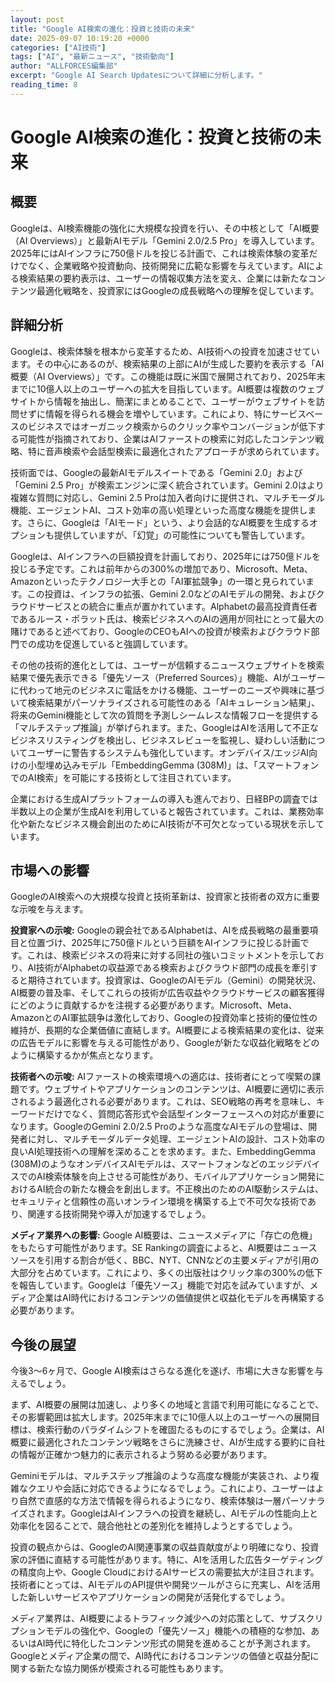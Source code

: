 ```yaml
---
layout: post
title: "Google AI検索の進化：投資と技術の未来"
date: 2025-09-07 10:19:20 +0000
categories: ["AI技術"]
tags: ["AI", "最新ニュース", "技術動向"]
author: "ALLFORCES編集部"
excerpt: "Google AI Search Updatesについて詳細に分析します。"
reading_time: 8
---
```


# Google AI検索の進化：投資と技術の未来

## 概要
Googleは、AI検索機能の強化に大規模な投資を行い、その中核として「AI概要（AI Overviews）」と最新AIモデル「Gemini 2.0/2.5 Pro」を導入しています。2025年にはAIインフラに750億ドルを投じる計画で、これは検索体験の変革だけでなく、企業戦略や投資動向、技術開発に広範な影響を与えています。AIによる検索結果の要約表示は、ユーザーの情報収集方法を変え、企業には新たなコンテンツ最適化戦略を、投資家にはGoogleの成長戦略への理解を促しています。

## 詳細分析
Googleは、検索体験を根本から変革するため、AI技術への投資を加速させています。その中心にあるのが、検索結果の上部にAIが生成した要約を表示する「AI概要（AI Overviews）」です。この機能は既に米国で展開されており、2025年末までに10億人以上のユーザーへの拡大を目指しています。AI概要は複数のウェブサイトから情報を抽出し、簡潔にまとめることで、ユーザーがウェブサイトを訪問せずに情報を得られる機会を増やしています。これにより、特にサービスベースのビジネスではオーガニック検索からのクリック率やコンバージョンが低下する可能性が指摘されており、企業はAIファーストの検索に対応したコンテンツ戦略、特に音声検索や会話型検索に最適化されたアプローチが求められています。

技術面では、Googleの最新AIモデルスイートである「Gemini 2.0」および「Gemini 2.5 Pro」が検索エンジンに深く統合されています。Gemini 2.0はより複雑な質問に対応し、Gemini 2.5 Proは加入者向けに提供され、マルチモーダル機能、エージェントAI、コスト効率の高い処理といった高度な機能を提供します。さらに、Googleは「AIモード」という、より会話的なAI概要を生成するオプションも提供していますが、「幻覚」の可能性についても警告しています。

Googleは、AIインフラへの巨額投資を計画しており、2025年には750億ドルを投じる予定です。これは前年からの300%の増加であり、Microsoft、Meta、Amazonといったテクノロジー大手との「AI軍拡競争」の一環と見られています。この投資は、インフラの拡張、Gemini 2.0などのAIモデルの開発、およびクラウドサービスとの統合に重点が置かれています。Alphabetの最高投資責任者であるルース・ポラット氏は、検索ビジネスへのAIの適用が同社にとって最大の賭けであると述べており、GoogleのCEOもAIへの投資が検索およびクラウド部門での成功を促進していると強調しています。

その他の技術的進化としては、ユーザーが信頼するニュースウェブサイトを検索結果で優先表示できる「優先ソース（Preferred Sources）」機能、AIがユーザーに代わって地元のビジネスに電話をかける機能、ユーザーのニーズや興味に基づいて検索結果がパーソナライズされる可能性のある「AIキュレーション結果」、将来のGemini機能として次の質問を予測しシームレスな情報フローを提供する「マルチステップ推論」が挙げられます。また、GoogleはAIを活用して不正なビジネスリスティングを検出し、ビジネスレビューを監視し、疑わしい活動についてユーザーに警告するシステムも強化しています。オンデバイス/エッジAI向けの小型埋め込みモデル「EmbeddingGemma (308M)」は、「スマートフォンでのAI検索」を可能にする技術として注目されています。

企業における生成AIプラットフォームの導入も進んでおり、日経BPの調査では半数以上の企業が生成AIを利用していると報告されています。これは、業務効率化や新たなビジネス機会創出のためにAI技術が不可欠となっている現状を示しています。

## 市場への影響
GoogleのAI検索への大規模な投資と技術革新は、投資家と技術者の双方に重要な示唆を与えます。

**投資家への示唆:**
Googleの親会社であるAlphabetは、AIを成長戦略の最重要項目と位置づけ、2025年に750億ドルという巨額をAIインフラに投じる計画です。これは、検索ビジネスの将来に対する同社の強いコミットメントを示しており、AI技術がAlphabetの収益源である検索およびクラウド部門の成長を牽引すると期待されています。投資家は、GoogleのAIモデル（Gemini）の開発状況、AI概要の普及率、そしてこれらの技術が広告収益やクラウドサービスの顧客獲得にどのように貢献するかを注視する必要があります。Microsoft、Meta、AmazonとのAI軍拡競争は激化しており、Googleの投資効率と技術的優位性の維持が、長期的な企業価値に直結します。AI概要による検索結果の変化は、従来の広告モデルに影響を与える可能性があり、Googleが新たな収益化戦略をどのように構築するかが焦点となります。

**技術者への示唆:**
AIファーストの検索環境への適応は、技術者にとって喫緊の課題です。ウェブサイトやアプリケーションのコンテンツは、AI概要に適切に表示されるよう最適化される必要があります。これは、SEO戦略の再考を意味し、キーワードだけでなく、質問応答形式や会話型インターフェースへの対応が重要になります。GoogleのGemini 2.0/2.5 Proのような高度なAIモデルの登場は、開発者に対し、マルチモーダルデータ処理、エージェントAIの設計、コスト効率の良いAI処理技術への理解を深めることを求めます。また、EmbeddingGemma (308M)のようなオンデバイスAIモデルは、スマートフォンなどのエッジデバイスでのAI検索体験を向上させる可能性があり、モバイルアプリケーション開発におけるAI統合の新たな機会を創出します。不正検出のためのAI駆動システムは、セキュリティと信頼性の高いオンライン環境を構築する上で不可欠な技術であり、関連する技術開発や導入が加速するでしょう。

**メディア業界への影響:**
Google AI概要は、ニュースメディアに「存亡の危機」をもたらす可能性があります。SE Rankingの調査によると、AI概要はニュースソースを引用する割合が低く、BBC、NYT、CNNなどの主要メディアが引用の大部分を占めています。これにより、多くの出版社はクリック率の300%の低下を報告しています。Googleは「優先ソース」機能で対応を試みていますが、メディア企業はAI時代におけるコンテンツの価値提供と収益化モデルを再構築する必要があります。

## 今後の展望
今後3〜6ヶ月で、Google AI検索はさらなる進化を遂げ、市場に大きな影響を与えるでしょう。

まず、AI概要の展開は加速し、より多くの地域と言語で利用可能になることで、その影響範囲は拡大します。2025年末までに10億人以上のユーザーへの展開目標は、検索行動のパラダイムシフトを確固たるものにするでしょう。企業は、AI概要に最適化されたコンテンツ戦略をさらに洗練させ、AIが生成する要約に自社の情報が正確かつ魅力的に表示されるよう努める必要があります。

Geminiモデルは、マルチステップ推論のような高度な機能が実装され、より複雑なクエリや会話に対応できるようになるでしょう。これにより、ユーザーはより自然で直感的な方法で情報を得られるようになり、検索体験は一層パーソナライズされます。GoogleはAIインフラへの投資を継続し、AIモデルの性能向上と効率化を図ることで、競合他社との差別化を維持しようとするでしょう。

投資の観点からは、GoogleのAI関連事業の収益貢献度がより明確になり、投資家の評価に直結する可能性があります。特に、AIを活用した広告ターゲティングの精度向上や、Google CloudにおけるAIサービスの需要拡大が注目されます。技術者にとっては、AIモデルのAPI提供や開発ツールがさらに充実し、AIを活用した新しいサービスやアプリケーションの開発が活発化するでしょう。

メディア業界は、AI概要によるトラフィック減少への対応策として、サブスクリプションモデルの強化や、Googleの「優先ソース」機能への積極的な参加、あるいはAI時代に特化したコンテンツ形式の開発を進めることが予測されます。Googleとメディア企業の間で、AI時代におけるコンテンツの価値と収益分配に関する新たな協力関係が模索される可能性もあります。

